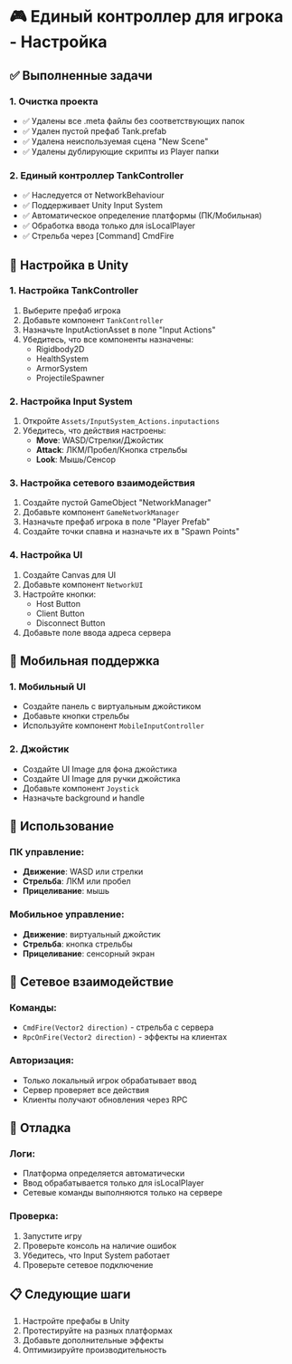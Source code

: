 # 🎮 Единый контроллер для игрока - Настройка

## ✅ Выполненные задачи

### 1. Очистка проекта
- ✅ Удалены все .meta файлы без соответствующих папок
- ✅ Удален пустой префаб Tank.prefab
- ✅ Удалена неиспользуемая сцена "New Scene"
- ✅ Удалены дублирующие скрипты из Player папки

### 2. Единый контроллер TankController
- ✅ Наследуется от NetworkBehaviour
- ✅ Поддерживает Unity Input System
- ✅ Автоматическое определение платформы (ПК/Мобильная)
- ✅ Обработка ввода только для isLocalPlayer
- ✅ Стрельба через [Command] CmdFire

## 🔧 Настройка в Unity

### 1. Настройка TankController
1. Выберите префаб игрока
2. Добавьте компонент `TankController`
3. Назначьте InputActionAsset в поле "Input Actions"
4. Убедитесь, что все компоненты назначены:
   - Rigidbody2D
   - HealthSystem
   - ArmorSystem
   - ProjectileSpawner

### 2. Настройка Input System
1. Откройте `Assets/InputSystem_Actions.inputactions`
2. Убедитесь, что действия настроены:
   - **Move**: WASD/Стрелки/Джойстик
   - **Attack**: ЛКМ/Пробел/Кнопка стрельбы
   - **Look**: Мышь/Сенсор

### 3. Настройка сетевого взаимодействия
1. Создайте пустой GameObject "NetworkManager"
2. Добавьте компонент `GameNetworkManager`
3. Назначьте префаб игрока в поле "Player Prefab"
4. Создайте точки спавна и назначьте их в "Spawn Points"

### 4. Настройка UI
1. Создайте Canvas для UI
2. Добавьте компонент `NetworkUI`
3. Настройте кнопки:
   - Host Button
   - Client Button
   - Disconnect Button
4. Добавьте поле ввода адреса сервера

## 📱 Мобильная поддержка

### 1. Мобильный UI
- Создайте панель с виртуальным джойстиком
- Добавьте кнопки стрельбы
- Используйте компонент `MobileInputController`

### 2. Джойстик
- Создайте UI Image для фона джойстика
- Создайте UI Image для ручки джойстика
- Добавьте компонент `Joystick`
- Назначьте background и handle

## 🎯 Использование

### ПК управление:
- **Движение**: WASD или стрелки
- **Стрельба**: ЛКМ или пробел
- **Прицеливание**: мышь

### Мобильное управление:
- **Движение**: виртуальный джойстик
- **Стрельба**: кнопка стрельбы
- **Прицеливание**: сенсорный экран

## 🔄 Сетевое взаимодействие

### Команды:
- `CmdFire(Vector2 direction)` - стрельба с сервера
- `RpcOnFire(Vector2 direction)` - эффекты на клиентах

### Авторизация:
- Только локальный игрок обрабатывает ввод
- Сервер проверяет все действия
- Клиенты получают обновления через RPC

## 🐛 Отладка

### Логи:
- Платформа определяется автоматически
- Ввод обрабатывается только для isLocalPlayer
- Сетевые команды выполняются только на сервере

### Проверка:
1. Запустите игру
2. Проверьте консоль на наличие ошибок
3. Убедитесь, что Input System работает
4. Проверьте сетевое подключение

## 📋 Следующие шаги

1. Настройте префабы в Unity
2. Протестируйте на разных платформах
3. Добавьте дополнительные эффекты
4. Оптимизируйте производительность 